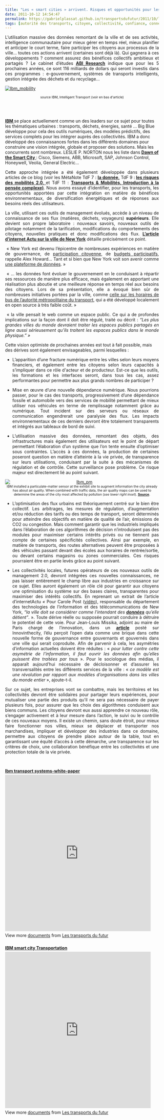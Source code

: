```yaml
---
title: "Les « smart cities » arrivent. Risques et opportunités pour les différents acteurs ?"
date: 2011-10-12 14:54:47
permalink: https://gabrielplassat.github.io/transportsdufutur/2011/10/les-smart-cities-arrivent-risques-et-opportunites-pour-les-differents-acteurs.html
tags: [autorité des transports, citoyen, collectivité, confiance, connectivité, données réelles, économie fonctionnalité, Efficacité énergétique, gouvernance, Infrastructure, internet des objets, management de la mobilité, robustesse]
---
```


<p style="text-align: justify;">L’utilisation massive des données remontant de la ville et de ses activités, intelligence communautaire pour mieux gérer en temps réel, mieux planifier et anticiper le court terme, faire participer les citoyens aux processus de la ville… toutes ces actions arrivent (certaines sont déjà là). Qui gagnera à ces développements ? comment assurez des bénéfices collectifs ambitieux et partagés ? Le cabinet d’études <a href="http://www.abiresearch.com/press/3715-Smart+City+Technologies+Will+Grow+Fivefold+to+Exceed+$39+Billion+in+2016" target="_blank"><strong>ABI Research</strong></a> indique que pour les 5 prochaines années, ce sont 116 milliards de dollars qui seront investis dans ces programmes : e-gouvernement, systèmes de transports intelligents, gestion intégrée des déchets et du recyclage…</p> <p style="text-align: justify;"><a href="https://gabrielplassat.github.io/transportsdufutur/wp-content/uploads/sites/6/old/6a0120a66d2ad4970b014e8c33127e970d-800wi.jpg" rel="lightbox"><img rel="lightbox[]" alt="Ibm_mobility" class="asset  asset-image at-xid-6a0120a66d2ad4970b014e8c33127e970d" src="/wp-content/uploads/sites/6/old/6a0120a66d2ad4970b014e8c33127e970d-500wi.jpg" style="display: block; margin-left: auto; margin-right: auto;" title="Ibm_mobility" /></a></p> <p style="text-align: center;"><span style="font-size: 8pt;">source IBM, Intelligent Transport (voir en bas d'article)</span></p> <p style="text-align: justify;"> </p>   <!--more-->  <br /><a href="http://www-03.ibm.com/innovation/us/thesmartercity/index_flash.html?cm_mmc=agus_brsmartcity-20090929-usbrp111-_-p-_-smcityvan-_-smcityvan#/home/" target="_blank"><strong>IBM </strong></a>se place actuellement comme un des leaders sur ce sujet pour toutes les thématiques urbaines : transports, déchets, énergies, santé … Big Blue développe pour cela des outils numériques, des modèles prédictifs, des services complets pour les intégrer auprès des collectivités. IBM a donc développé des connaissances fortes dans les différents domaines pour construire une vision intégrée, globale et proposer des solutions. Mais les concurrents sont nombreux. LESLIE P. NORTON nous les liste dans <strong><a href="http://online.barrons.com/article/SB50001424052748704783104576599051649765770.html?mod=TWM_pastedition_1#articleTabs_panel_article%3D1%26articleTabs%3Darticle">Dawn of the Smart City </a></strong>: Cisco, Siemens, ABB, Microsoft, SAP, Johnson Control, Honeywell, Veolia, General Electric… <ul> </ul> <p style="text-align: justify;">Cette approche intégrée a été également développée dans plusieurs articles de ce blog (voir les MétaNote TdF 7 : <strong><a href="https://gabrielplassat.github.io/transportsdufutur/2010/09/metanote-tdf-7-la-donnee-enjeu-strategique-des-mobilites-multimodales-quelles-perspectives.html" target="_blank">la donnée,</a></strong> TdF 9 :<strong> <a href="https://gabrielplassat.github.io/transportsdufutur/2010/10/la-mobilite-20-est-accessible-quels-sont-les-risques-sera-t-elle-meilleure-pour-tous.html" target="_blank">les risques des mobilités 2.0, </a></strong>et TdF 11 : <strong><a href="https://gabrielplassat.github.io/transportsdufutur/2011/04/metanote-tdf-11-transports-mobilites-introduction-a-la-pensee-complexe.html" target="_blank">Transports & Mobilités, Introduction à la pensée complexe)</a></strong>. Nous avons essayé d’identifier, pour les transports, les opportunités apportées par cette intégration en matière de bénéfices environnementaux, de diversification énergétiques et de réponses aux besoins réels des utilisateurs.</p> <p style="text-align: justify;">La ville, utilisant ces outils de management évolués, accède à un niveau de connaissance de ses flux (matières, déchets, voyageurs) <strong>supérieurs</strong>. Elle devient son propre laboratoire : nouveaux savoirs, nouveaux outils de pilotage notamment de la tarification, modifications du comportements des citoyens, nouvelles pratiques et donc modifications des flux. <strong><a href="http://www.internetactu.net/2011/10/12/new-york-comme-plateforme/">L’article d’internet Actu sur la ville de New York</a></strong> détaille précisément ce point.</p> <p style="text-align: justify;"> « New York est devenu l’épicentre de nombreuses expériences en matière de gouvernance, de <a href="http://radar.oreilly.com/2011/03/nyc-smart-government.html">participation citoyenne</a>, de <a href="http://pbnyc.org/">budgets participatifs</a>, rappelle Alex Howard… Tant et si bien que New York voit son avenir comme <a href="http://gigaom.com/2011/04/28/new-york-city-sees-its-future-as-a-data-platform/">une plateforme de données</a>. »</p> <p style="text-align: justify;"> « … les données font évoluer le gouvernement en le conduisant à répartir ses ressources de manière plus efficace, mais également en apportant une réalisation plus aboutie et une meilleure réponse en temps réel aux besoins des citoyens. Lors de sa présentation, elle a évoqué bien sûr de nombreuses initiatives portées par la ville, comme <a href="http://bustime.mta.info/">celle sur les horaires de bus de l’autorité métropolitaine du transport</a>, qui a été développé localement en open source à très faible coût. »</p> <p style="text-align: justify;"> « la ville pensait le web comme un espace public. Ce qui a de profondes implications sur la façon dont il doit être régulé, traité ou décrit : <em>“Les plus grandes villes du monde devraient traiter les espaces publics partagés en ligne aussi sérieusement qu’ils traitent les espaces publics dans le monde physique.” »</em></p> <p>Cette vision optimiste de prochaines années est tout à fait possible, mais des dérives sont également envisageables, parmi lesquelles :</p> <ul style="text-align: justify;"> <li>L’apparition d’une fracture numérique entre les villes selon leurs moyens financiers, et également entre les citoyens selon leurs capacités à s’impliquer dans ce rôle d'acteur et de producteur. Est-ce que les outils, les formations et les interfaces seront, dans tous les cas, assez performantes pour permettre aux plus grands nombres de participer ?</li> </ul> <ul style="text-align: justify;"> <li>Mise en œuvre d’une nouvelle dépendance numérique. Nous pourrions passer, pour le cas des transports, progressivement d’une dépendance fossile et automobile vers des services de mobilité permettant de mieux utiliser nos véhicules en terme de remplissage notamment grâce au numérique. Tout incident sur des serveurs ou réseaux de communication engendrerait une paralysie des flux. Les impacts environnementaux de ces derniers devront être totalement transparents et intégrés aux tableaux de bord de suivi.</li> </ul> <ul style="text-align: justify;"> <li>L’utilisation massive des données, remontant des objets, des infrastructures mais également des utilisateurs est le point de départ permettant l’élaboration d’un système que l’on tente ensuite d’optimiser sous contraintes. L’accès à ces données, la production de certaines poseront question en matière d’atteinte à la vie privée, de transparence sur leurs utilisations, conduisant par la suite à des mécanismes de régulation et de contrôle. Cette surveillance pose problème. Ce risque majeur est directement lié au point suivant.</li> </ul> <p style="text-align: center;"><a href="https://gabrielplassat.github.io/transportsdufutur/wp-content/uploads/sites/6/old/6a0120a66d2ad4970b014e8c33151c970d-800wi.jpg" rel="lightbox"><img rel="lightbox[]" alt="Ibm_pm" class="asset  asset-image at-xid-6a0120a66d2ad4970b014e8c33151c970d" src="/wp-content/uploads/sites/6/old/6a0120a66d2ad4970b014e8c33151c970d-500wi.jpg" style="display: block; margin-left: auto; margin-right: auto;" title="Ibm_pm" /></a><span style="font-size: 8pt;">IBM installed a particulate-matter sensor at the exhibit site to augment  information the city already has about air quality. When combined with  traffic data, the air quality maps can be used to determine the areas of  the city most affected by pollution (<em>see lower right inset</em>). <a href="http://www.scientificamerican.com/slideshow.cfm?id=ibm-think-city-research-exhibit" target="_blank"><strong>Source</strong></a>.</span></p> <ul style="text-align: justify;"> </ul> <ul style="text-align: justify;"> <li>L’optimisation des flux urbains est théoriquement centré sur le bien être collectif. Les arbitrages, les mesures de régulation, d’augmentation et/ou réduction des tarifs ou des temps de transport, seront déterminés pour atteindre des objectifs en matière de qualité de l’air, émissions de CO2 ou congestion. Mais comment garantir que les industriels impliqués dans l’élaboration de ces algorithmes de décision n’introduisent pas des modules pour maximiser certains intérêts privés ou ne tiennent pas compte de certaines spécificités collectives. Ainsi par exemple, en matière de transports, des routes alternatives peuvent être proposées à des véhicules passant devant des écoles aux horaires de rentrée/sortie, ou devant certains magasins ou zones commerciales. Ces risques pourraient être en partie levés grâce au point suivant.</li> </ul> <ul style="text-align: justify;"> <li>Les collectivités locales, futures opérateurs de ces nouveaux outils de management 2.0, devront intégrées ces nouvelles connaissances, ne pas laisser entièrement le champ libre aux industries en croissance sur ce sujet. Elles auront également un rôle clé pour garantir aux citoyens une optimisation du système sur des bases claires, transparentes pour maximiser des intérêts collectifs. En reprenant un extrait de l’article d’internetActu <em>« </em>Pour Carole Post (<a href="http://www.youtube.com/watch?v=2khb9srVfRU&feature=player_embedded">vidéo</a>), responsable du département des technologies de l’information et des télécommunications de New York, <em>“la ville doit se considérer comme l’intendant des <strong><a href="http://nycopendata.socrata.com/">données</a></strong> qu’elle détient”</em>. ». Toute dérive réelle ou supposée pourrait conduire à détruire le potentiel de cette voie. Pour Jean-Louis Missika, adjoint au maire de Paris chargé de l’innovation, dans un <strong><a href="http://www.innovcity.fr/2011/03/17/l%25E2%2580%2599open-data-pousse-les-villes-a-collaborer-avec-les-citoyens/">article</a></strong> posté sur Innovinthecity, l’élu perçoit l’open data comme une brique dans cette nouvelle forme de gouvernance entre gouvernants et gouvernés dans une ville qui serait coproduite. Afin de parvenir à cela, les asymétries d’information actuelles doivent être réduites : « <em>pour lutter contre cette asymétrie de l’information, il faut ouvrir les données afin qu’elles puissent être traitées par tous </em>». Pour le sociologue des médias, il apparaît aujourd’hui nécessaire de décloisonner et d’assurer les transversalités entre les différents services de la ville : «<em> ce modèle est une révolution par rapport aux modèles d’organisations dans les villes du monde entier</em> », ajoute-t-il. </li> </ul> <p style="text-align: justify;">Sur ce sujet, les entreprises vont se combattre, mais les territoires et les collectivités devront être solidaires pour partager leurs expériences, pour mutualiser une partie des produits qu’il ne sera pas nécessaire de payer plusieurs fois, pour assurer que les choix des algorithmes conduisent aux biens communs. Les citoyens devront eux aussi apprendre ce nouveau rôle, s’engager activement et à leur mesure dans l’action, le suivi ou le contrôle de ces nouveaux moyens. Il existe un chemin, sans doute étroit, pour mieux faire fonctionner nos villes, mieux se déplacer et transporter nos marchandises, impliquer et développer des industries dans ce domaine, permettre aux citoyens de prendre place autour de la table, tout en garantissant une équité d’accès à cette démarche, une transparence sur les critères de choix, une collaboration bénéfique entre les collectivités et une protection totale de la vie privée.</p> <p> </p> <div id="__ss_9645533" style="width: 477px;"><strong style="display: block; margin: 12px 0 4px;"><a href="http://www.slideshare.net/transportsdufutur/ibm-transport-systemswhitepaper" target="_blank" title="Ibm transport systems-white-paper">Ibm transport systems-white-paper</a></strong> <iframe frameborder="0" height="510" marginheight="0" marginwidth="0" scrolling="no" src="http://www.slideshare.net/slideshow/embed_code/9645533" width="477"></iframe> <div style="padding: 5px 0 12px;">View more <a href="http://www.slideshare.net/" target="_blank">documents</a> from <a href="http://www.slideshare.net/transportsdufutur" target="_blank">Les transports du futur</a></div> </div> <div id="__ss_9643942" style="width: 477px;"><strong style="display: block; margin: 12px 0 4px;"><a href="http://www.slideshare.net/transportsdufutur/ibm-smart-city-transportation" target="_blank" title="IBM smart city Transportation">IBM smart city Transportation</a></strong> <iframe frameborder="0" height="510" marginheight="0" marginwidth="0" scrolling="no" src="http://www.slideshare.net/slideshow/embed_code/9643942" width="477"></iframe> <div style="padding: 5px 0 12px;">View more <a href="http://www.slideshare.net/" target="_blank">documents</a> from <a href="http://www.slideshare.net/transportsdufutur" target="_blank">Les transports du futur</a></div> </div>
